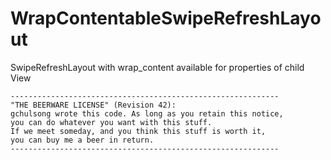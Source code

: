 # WrapContentableSwipeRefreshLayout
SwipeRefreshLayout with wrap_content available for properties of child View

```
------------------------------------------------------------
"THE BEERWARE LICENSE" (Revision 42):
gchulsong wrote this code. As long as you retain this notice,
you can do whatever you want with this stuff.
If we meet someday, and you think this stuff is worth it,
you can buy me a beer in return.
------------------------------------------------------------
```
